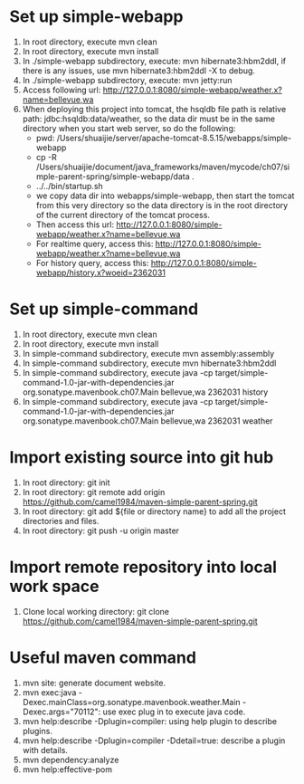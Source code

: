 # Set up simple-webapp
1. In root directory, execute mvn clean
1. In root directory, execute mvn install
1. In ./simple-webapp subdirectory, execute: mvn hibernate3:hbm2ddl, if there is any issues, use mvn hibernate3:hbm2ddl -X to debug.
1. In ./simple-webapp subdirectory, execute: mvn jetty:run
1. Access following url: http://127.0.0.1:8080/simple-webapp/weather.x?name=bellevue,wa
1. When deploying this project into tomcat, the hsqldb file path is relative path: jdbc:hsqldb:data/weather, so the data dir must be in the same directory when you start web server, so do the following:
   * pwd: /Users/shuaijie/server/apache-tomcat-8.5.15/webapps/simple-webapp
   * cp -R /Users/shuaijie/document/java_frameworks/maven/mycode/ch07/simple-parent-spring/simple-webapp/data .
   * ../../bin/startup.sh
   * we copy data dir into webapps/simple-webapp, then start the tomcat from this very directory so the data directory is in the root directory of the current directory of the tomcat process.
   * Then access this url: http://127.0.0.1:8080/simple-webapp/weather.x?name=bellevue,wa
   * For realtime query, access this: http://127.0.0.1:8080/simple-webapp/weather.x?name=bellevue,wa
   * For history query, access this: http://127.0.0.1:8080/simple-webapp/history.x?woeid=2362031
   
   
# Set up simple-command
1. In root directory, execute mvn clean
1. In root directory, execute mvn install
1. In simple-command subdirectory, execute mvn assembly:assembly
1. In simple-command subdirectory, execute mvn hibernate3:hbm2ddl
1. In simple-command subdirectory, execute java -cp target/simple-command-1.0-jar-with-dependencies.jar org.sonatype.mavenbook.ch07.Main bellevue,wa 2362031 history
1. In simple-command subdirectory, execute java -cp target/simple-command-1.0-jar-with-dependencies.jar org.sonatype.mavenbook.ch07.Main bellevue,wa 2362031 weather

# Import existing source into git hub
1. In root directory: git init
1. In root directory: git remote add origin https://github.com/camel1984/maven-simple-parent-spring.git
1. In root directory: git add ${file or directory name} to add all the project directories and files.
1. In root directory: git push -u origin master
# Import remote repository into local work space
1. Clone local working directory: git clone https://github.com/camel1984/maven-simple-parent-spring.git

# Useful maven command
1. mvn site: generate document website.
1. mvn exec:java -Dexec.mainClass=org.sonatype.mavenbook.weather.Main -Dexec.args="70112": use exec plug in to execute java code.
1. mvn help:describe -Dplugin=compiler: using help plugin to describe plugins.
1. mvn help:describe -Dplugin=compiler -Ddetail=true: describe a plugin with details.
1. mvn dependency:analyze
1. mvn help:effective-pom





